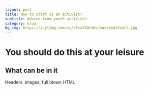 ```yaml
---
layout: post
title: How to start as an activist?
subtitle: Advice from youth activists
category: blog
bg_img: https://i.ytimg.com/vi/oTcalBQCe6s/maxresdefault.jpg
---
```


You should do this at your leisure
==================================

## What can be in it

Headers, images, full blown HTML
